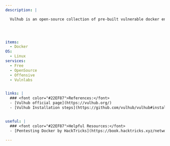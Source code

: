 ```yaml
---
description: |

  Vulhub is an open-source collection of pre-built vulnerable docker environments. No pre-existing knowledge of docker is required, just execute two simple commands and you have a vulnerable environment.



 
items:
  - Docker
OS:
  - Linux
services:
  - Free
  - OpenSource
  - Offensive
  - Vulnlabs


links: |
  ### <font color="#22EF87">References:</font>
  - [Vulhub official page](https://vulhub.org/)
  - [Vulhub Installation steps](https://github.com/vulhub/vulhub#installation)


useful: | 
  ### <font color="#22EF87">Helpful Resources:</font>
  - [Pentesting Docker by HackTricks](https://book.hacktricks.xyz/network-services-pentesting/2375-pentesting-docker)

---
```


